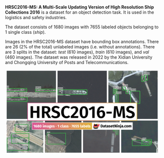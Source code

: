 **HRSC2016-MS: A Multi-Scale Updating Version of High Resolution Ship Collections 2016** is a dataset for an object detection task. It is used in the logistics and safety industries. 

The dataset consists of 1680 images with 7655 labeled objects belonging to 1 single class (*ship*).

Images in the HRSC2016-MS dataset have bounding box annotations. There are 26 (2% of the total) unlabeled images (i.e. without annotations). There are 3 splits in the dataset: *test* (610 images), *train* (610 images), and *val* (460 images). The dataset was released in 2022 by the Xidian University and Chongqing University of Posts and Telecommunications.

<img src="https://github.com/dataset-ninja/hrsc2016-ms/raw/main/visualizations/poster.png">
